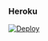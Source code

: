 ### Heroku
[![Deploy](https://www.herokucdn.com/deploy/button.svg)](https://heroku.com/deploy?template=https://github.com/luisdaniel1709/Link-directo) 
